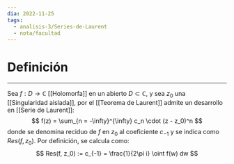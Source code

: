```yaml
---
dia: 2022-11-25
tags:
  - analisis-3/Series-de-Laurent
  - nota/facultad
---
```

# Definición
---
Sea $f : D \to \mathbb{C}$ [[Holomorfa]] en un abierto $D \subset \mathbb{C}$, y sea $z_0$ una [[Singularidad aislada]], por el [[Teorema de Laurent]] admite un desarrollo en [[Serie de Laurent]]: $$ f(z) = \sum_{n = -\infty}^{\infty} c_n \cdot (z - z_0)^n $$ donde se denomina reciduo de $f$ en $z_0$ al coeficiente $c_{-1}$ y se indica como $Res(f, z_0)$. Por definición, se calcula como: $$ Res(f, z_0) := c_{-1} = \frac{1}{2\pi i} \oint f(w) dw $$